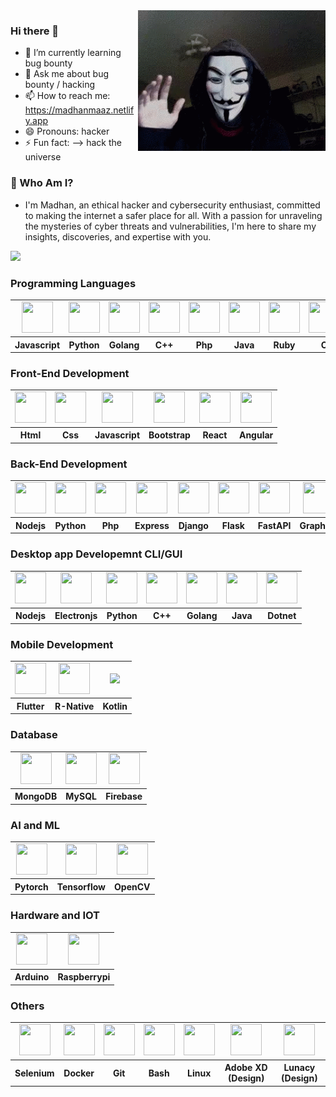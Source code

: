 <img src="./pro-banner.gif" align="right" width=300>

### Hi there 👋
- 🌱 I’m currently learning bug bounty
- 💬 Ask me about bug bounty / hacking
- 📫 How to reach me: https://madhanmaaz.netlify.app
- 😄 Pronouns: hacker
- ⚡ Fun fact: --> hack the universe

### 🔐 Who Am I?
- I'm Madhan, an ethical hacker and cybersecurity enthusiast, committed to making the internet a safer place for all.
With a passion for unraveling the mysteries of cyber threats and vulnerabilities, I'm here to share my insights,
discoveries, and expertise with you.

<img src="https://github-readme-stats.vercel.app/api/top-langs/?username=madhanmaaz&layout=compact&langs_count=20">

### Programming Languages
<table style="text-align: center;">
    <tr>
        <td>
            <img src="https://cdn.jsdelivr.net/gh/devicons/devicon/icons/javascript/javascript-original.svg"
                width=50 height=50 />
        </td>
        <td>
            <img src="https://cdn.jsdelivr.net/gh/devicons/devicon/icons/python/python-original.svg"
                width=50 height=50 />
        </td>
        <td>
            <img src="https://cdn.jsdelivr.net/gh/devicons/devicon/icons/go/go-original.svg"
                width=50 height=50 />
        </td>
         <td>
            <img src="https://cdn.jsdelivr.net/gh/devicons/devicon/icons/cplusplus/cplusplus-original.svg"
                width=50 height=50 />
        </td>
        <td>
            <img src="https://cdn.jsdelivr.net/gh/devicons/devicon/icons/php/php-original.svg"
                width=50 height=50 />
        </td>
        <td>
            <img src="https://cdn.jsdelivr.net/gh/devicons/devicon/icons/java/java-original.svg"
                width=50 height=50 />
        </td>
        <td>
            <img src="https://cdn.jsdelivr.net/gh/devicons/devicon/icons/ruby/ruby-original.svg"
                width=50 height=50 />
        </td>
        <td>
            <img src="https://cdn.jsdelivr.net/gh/devicons/devicon/icons/c/c-original.svg"
                width=50 height=50 />
        </td>
        <td>
            <img src="https://cdn.jsdelivr.net/gh/devicons/devicon/icons/csharp/csharp-original.svg"
                width=50 height=50 />
        </td>
        <td>
            <img src="https://cdn.jsdelivr.net/gh/devicons/devicon/icons/typescript/typescript-original.svg" width=50 height=50 />
        </td>
        <td>
            <img src="https://cdn.jsdelivr.net/gh/devicons/devicon/icons/swift/swift-original.svg" width=50 height=50/>
        </td>
        <td>
            <img src="https://cdn.jsdelivr.net/gh/devicons/devicon/icons/rust/rust-plain.svg" width=50 height=50/>
        </td>
        <td>
            <img src="https://cdn.jsdelivr.net/gh/devicons/devicon/icons/perl/perl-original.svg" width=50 height=50/>
        </td>
    </tr>
    <tr>
        <th>Javascript</th>
        <th>Python</th>
        <th>Golang</th>
        <th>C++</th>
        <th>Php</th>
        <th>Java</th>
        <th>Ruby</th>
        <th>C</th>
        <th>CSharp</th>
        <th>TS</th>
        <th>Swift</th>
        <th>Rust</th>
        <th>Perl</th>
    </tr>
</table>

### Front-End Development
<table style="text-align: center;">
    <tr>
        <td>
            <img src="https://cdn.jsdelivr.net/gh/devicons/devicon/icons/html5/html5-original.svg"
                width=50 height=50 />
        </td>
        <td>
            <img src="https://cdn.jsdelivr.net/gh/devicons/devicon/icons/css3/css3-original.svg"
                width=50 height=50 />
        </td>
        <td>
            <img src="https://cdn.jsdelivr.net/gh/devicons/devicon/icons/javascript/javascript-original.svg"
                width=50 height=50 />
        </td>
        <td>
            <img src="https://cdn.jsdelivr.net/gh/devicons/devicon/icons/bootstrap/bootstrap-original.svg"
                width=50 height=50 />
        </td>
        <td>
            <img src="https://cdn.jsdelivr.net/gh/devicons/devicon/icons/react/react-original.svg"
                width=50 height=50 />
        </td>
        <td>
            <img src="https://cdn.jsdelivr.net/gh/devicons/devicon/icons/angularjs/angularjs-original.svg" width=50 height=50/>
        </td>
    </tr>
    <tr>
        <th>Html</th>
        <th>Css</th>
        <th>Javascript</th>
        <th>Bootstrap</th>
        <th>React</th>
        <th>Angular</th>
    </tr>
</table>

### Back-End Development
<table style="text-align: center;">
    <tr>
        <td>
            <img src="https://cdn.jsdelivr.net/gh/devicons/devicon/icons/nodejs/nodejs-original.svg"
                width=50 height=50 />
        </td>
        <td>
            <img src="https://cdn.jsdelivr.net/gh/devicons/devicon/icons/python/python-original.svg"
                width=50 height=50 />
        </td>
        <td>
            <img src="https://cdn.jsdelivr.net/gh/devicons/devicon/icons/php/php-original.svg"
                width=50 height=50 />
        </td>
        <td>
            <img src="https://cdn.jsdelivr.net/gh/devicons/devicon/icons/express/express-original.svg"
                width=50 height=50 />
        </td>
        <td>
            <img src="https://cdn.jsdelivr.net/gh/devicons/devicon/icons/django/django-plain-wordmark.svg"
                width=50 height=50 />
        </td>
        <td>
            <img src="https://cdn.jsdelivr.net/gh/devicons/devicon/icons/flask/flask-original-wordmark.svg"
                width=50 height=50 />
        </td>
         <td>
           <img src="https://cdn.jsdelivr.net/gh/devicons/devicon/icons/fastapi/fastapi-original.svg" width=50 height=50 />
        </td>
         <td>
            <img src="https://cdn.jsdelivr.net/gh/devicons/devicon/icons/graphql/graphql-plain.svg" width=50 height=50 />
        </td>
        <td>
           <img src="https://ejs.co/favicon.svg">
        </td>
        <td>
            <img src="https://cdn.jsdelivr.net/gh/devicons/devicon/icons/handlebars/handlebars-original.svg" />
        </td>
        <td>
            <img src="https://cdn.jsdelivr.net/gh/devicons/devicon/icons/nginx/nginx-original.svg" />
        </td>
        <td>
            <img src="https://cdn.jsdelivr.net/gh/devicons/devicon/icons/socketio/socketio-original.svg" width=50 height=50/>
        </td>
    </tr>
    <tr>
        <th>Nodejs</th>
        <th>Python</th>
        <th>Php</th>
        <th>Express</th>
        <th>Django</th>
        <th>Flask</th>
        <th>FastAPI</th>
        <th>GraphQL</th>
        <th>Ejs</th>
        <th>Handlebars</th>
        <th>Nginx</th>
        <th>Socket.IO</th>
    </tr>
</table>

### Desktop app Developemnt CLI/GUI
<table style="text-align: center;">
    <tr>
        <td><img src="https://cdn.jsdelivr.net/gh/devicons/devicon/icons/nodejs/nodejs-original.svg"
                width=50 height=50 /></td>
        <td><img src="https://cdn.jsdelivr.net/gh/devicons/devicon/icons/electron/electron-original.svg"
                width=50 height=50 /></td>
        <td> <img src="https://cdn.jsdelivr.net/gh/devicons/devicon/icons/python/python-original.svg"
                width=50 height=50 /></td>
        <td><img src="https://cdn.jsdelivr.net/gh/devicons/devicon/icons/cplusplus/cplusplus-original.svg"
                width=50 height=50 /></td>
        <td> <img src="https://cdn.jsdelivr.net/gh/devicons/devicon/icons/go/go-original.svg"
                width=50 height=50 /></td>
        <td> <img src="https://cdn.jsdelivr.net/gh/devicons/devicon/icons/java/java-original.svg"
                width=50 height=50 /></td>
        <td>
            <img src="https://cdn.jsdelivr.net/gh/devicons/devicon/icons/dot-net/dot-net-original.svg"  width=50 height=50/>
        </td>
    </tr>
    <tr>
        <th>Nodejs</th>
        <th>Electronjs</th>
        <th>Python</th>
        <th>C++</th>
        <th>Golang</th>
        <th>Java</th>
        <th>Dotnet</th>
    </tr>
</table>

### Mobile Development

<table style="text-align: center;">
    <tr>
        <td>
             <img src="https://cdn.jsdelivr.net/gh/devicons/devicon/icons/flutter/flutter-original.svg"
                width=50 height=50 />
        </td>
        <td>
             <img src="https://cdn.jsdelivr.net/gh/devicons/devicon/icons/react/react-original.svg"
                width=50 height=50 />
        </td>
        <td>
            <img src="https://cdn.jsdelivr.net/gh/devicons/devicon/icons/kotlin/kotlin-original.svg" />
        </td>
    </tr>
    <tr>
         <th>Flutter</th>
        <th>R-Native</th>
        <th>Kotlin</th>
    </tr>
</table>

### Database
<table style="text-align: center;">
    <tr>
        <td> <img src="https://cdn.jsdelivr.net/gh/devicons/devicon/icons/mongodb/mongodb-original.svg"
                width=50 height=50 /></td>
        <td><img src="https://cdn.jsdelivr.net/gh/devicons/devicon/icons/mysql/mysql-original-wordmark.svg"
                width=50 height=50 /></td>
        <td><img src="https://cdn.jsdelivr.net/gh/devicons/devicon/icons/firebase/firebase-plain-wordmark.svg"
                width=50 height=50 />
        </td>
    </tr>
    <tr>
        <th>MongoDB</th>
        <th>MySQL</td>
        <th>Firebase</th>
    </tr>
</table>

### AI and ML
<table style="text-align: center;">
    <tr>
        <td>
        <img src="https://cdn.jsdelivr.net/gh/devicons/devicon/icons/pytorch/pytorch-original.svg" width=50 height=50/>
        </td>
        <td>
            <img src="https://cdn.jsdelivr.net/gh/devicons/devicon/icons/tensorflow/tensorflow-original.svg" width=50 height=50/>
        </td>
        <td>
            <img src="https://cdn.jsdelivr.net/gh/devicons/devicon/icons/opencv/opencv-original.svg" width=50 height=50/>
        </td>
    </tr>
    <tr>
        <th>Pytorch</th>
        <th>Tensorflow</th>
        <th>OpenCV</th>
    </tr>
</table>

### Hardware and IOT

<table style="text-align: center;">
    <tr>
        <td> <img src="https://cdn.jsdelivr.net/gh/devicons/devicon/icons/arduino/arduino-original.svg"
                width=50 height=50 /></td>
        <td><img src="https://cdn.jsdelivr.net/gh/devicons/devicon/icons/raspberrypi/raspberrypi-original.svg"
                width=50 height=50 /></td>
    </tr>
    <tr>
        <th>Arduino</th>
        <th>Raspberrypi</th>
    </tr>
</table>

### Others
<table style="text-align: center;">
    <tr>
        <td><img src="https://cdn.jsdelivr.net/gh/devicons/devicon/icons/selenium/selenium-original.svg"
                width=50 height=50 /></td>
        <td> <img src="https://cdn.jsdelivr.net/gh/devicons/devicon/icons/docker/docker-original.svg"
                width=50 height=50 /></td>
        <td>
            <img src="https://cdn.jsdelivr.net/gh/devicons/devicon/icons/git/git-original.svg"
                width=50 height=50 />
        </td>
        <td> <img src="https://cdn.jsdelivr.net/gh/devicons/devicon/icons/bash/bash-original.svg"
                width=50 height=50 /></td>
        <td>
            <img src="https://cdn.jsdelivr.net/gh/devicons/devicon/icons/linux/linux-original.svg"
                width=50 height=50 />
        </td>
        <td>
            <img src="https://cdn.jsdelivr.net/gh/devicons/devicon/icons/xd/xd-plain.svg" width=50 height=50/>
        </td>
         <td>
            <img src="https://icons8.com/vue-static/landings/lunacy-new/favicon-64.png" width=50 height=50/>
        </td>
    </tr>
    <tr>
        <th>Selenium</th>
        <th>Docker</th>
        <th>Git</th>
        <th>Bash</th>
        <th>Linux</th>
        <th>Adobe XD (Design)</th>
        <th>Lunacy (Design)</th>
    </tr>
</table>

